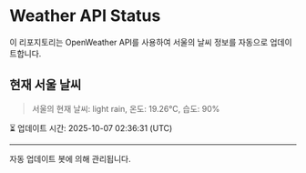 
# Weather API Status

이 리포지토리는 OpenWeather API를 사용하여 서울의 날씨 정보를 자동으로 업데이트합니다.

## 현재 서울 날씨
> 서울의 현재 날씨: light rain, 온도: 19.26°C, 습도: 90%

⏳ 업데이트 시간: 2025-10-07 02:36:31 (UTC)

---
자동 업데이트 봇에 의해 관리됩니다.
